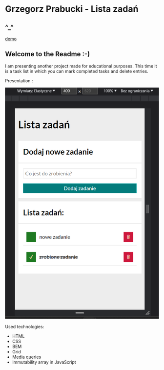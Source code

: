 # Grzegorz Prabucki - Lista zadań
## ^_^

[demo](https://grzegorztestowy.github.io/modul7)

## Welcome to the Readme :-)
I am presenting another project made for educational purposes.
This time it is a task list in which you can mark completed tasks and delete entries.

Presentation :

![presentation](img/modul6present.png)


Used technologies:
- HTML
- CSS
- BEM
- Grid
- Media queries
- Immutability array in JavaScript
